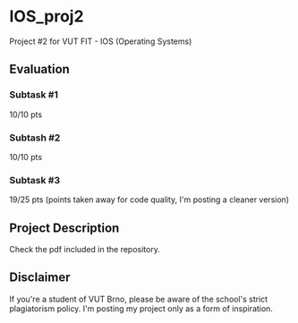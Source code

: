 # IOS_proj2
Project #2 for VUT FIT - IOS (Operating Systems)
## Evaluation
### Subtask #1
10/10 pts
### Subtash #2
10/10 pts
### Subtask #3
19/25 pts (points taken away for code quality, I'm posting a cleaner version)
## Project Description
Check the pdf included in the repository.
## Disclaimer
If you're a student of VUT Brno, please be aware of the school's strict plagiatorism policy. I'm posting my project only as a form of inspiration.
